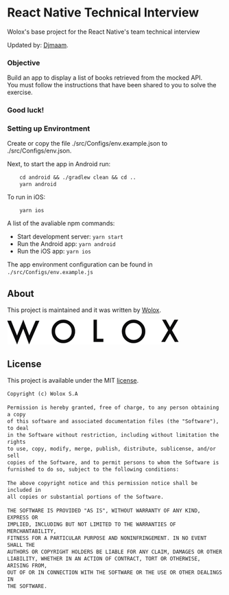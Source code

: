 # React Native Technical Interview

Wolox's base project for the React Native's team technical interview

Updated by: [Djmaam](https://marcosarrieta.dev).

### Objective

Build an app to display a list of books retrieved from the mocked API.  
You must follow the instructions that have been shared to you to solve the exercise.

### Good luck!

### Setting up Environtment

Create or copy the file ./src/Configs/env.example.json to ./src/Configs/env.json.

Next, to start the app in Android run:

```shell
    cd android && ./gradlew clean && cd ..
    yarn android
```

To run in iOS:

```shell
    yarn ios
```

A list of the avaliable npm commands:

- Start development server: `yarn start`
- Run the Android app: `yarn android`
- Run the iOS app: `yarn ios`

The app environment configuration can be found in `./src/Configs/env.example.js`

## <a name="topic-about"></a> About

This project is maintained and it was written by [Wolox](http://www.wolox.com.ar).

![Wolox](https://raw.githubusercontent.com/Wolox/press-kit/master/logos/logo_banner.png)

## <a name="topic-license"></a> License

This project is available under the MIT [license](https://raw.githubusercontent.com/Wolox/wolmo-core-android/master/LICENSE.md).

    Copyright (c) Wolox S.A

    Permission is hereby granted, free of charge, to any person obtaining a copy
    of this software and associated documentation files (the "Software"), to deal
    in the Software without restriction, including without limitation the rights
    to use, copy, modify, merge, publish, distribute, sublicense, and/or sell
    copies of the Software, and to permit persons to whom the Software is
    furnished to do so, subject to the following conditions:

    The above copyright notice and this permission notice shall be included in
    all copies or substantial portions of the Software.

    THE SOFTWARE IS PROVIDED "AS IS", WITHOUT WARRANTY OF ANY KIND, EXPRESS OR
    IMPLIED, INCLUDING BUT NOT LIMITED TO THE WARRANTIES OF MERCHANTABILITY,
    FITNESS FOR A PARTICULAR PURPOSE AND NONINFRINGEMENT. IN NO EVENT SHALL THE
    AUTHORS OR COPYRIGHT HOLDERS BE LIABLE FOR ANY CLAIM, DAMAGES OR OTHER
    LIABILITY, WHETHER IN AN ACTION OF CONTRACT, TORT OR OTHERWISE, ARISING FROM,
    OUT OF OR IN CONNECTION WITH THE SOFTWARE OR THE USE OR OTHER DEALINGS IN
    THE SOFTWARE.
